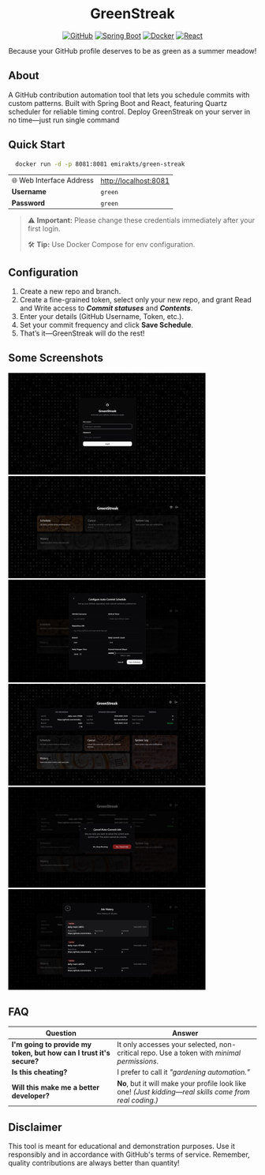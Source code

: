 
<h1 align="center">GreenStreak</h1>

<div align="center">

[![GitHub](https://img.shields.io/badge/GitHub-%23121011.svg?logo=github&logoColor=white)](#)
[![Spring Boot](https://img.shields.io/badge/Spring%20Boot-6DB33F?logo=springboot&logoColor=fff)](#)
[![Docker](https://img.shields.io/badge/Docker-2496ED?logo=docker&logoColor=fff)](#)
[![React](https://img.shields.io/badge/React-%2320232a.svg?logo=react&logoColor=%2361DAFB)](#)

<div align="center">Because your GitHub profile deserves to be as green as a summer meadow!</div>

</div>

## About

A GitHub contribution automation tool that lets you schedule commits with custom patterns. Built with Spring Boot and React, featuring Quartz scheduler for reliable timing control. 
Deploy GreenStreak on your server in no time—just run single command


## Quick Start

```bash
  docker run -d -p 8081:8081 emirakts/green-streak
```

<table>
  <tr>
    <td>🌐 Web Interface Address</td>
    <td><a href="http://localhost:8081">http://localhost:8081</a></td>
  </tr>
  <tr>
    <td><strong>Username</strong></td>
    <td><code>green</code></td>
  </tr>
  <tr>
    <td><strong>Password</strong></td>
    <td><code>green</code></td>
  </tr>
</table>


> ⚠️ **Important:** Please change these credentials immediately after your first login.
>
> 🛠️ **Tip:** Use Docker Compose for env configuration.

## Configuration

1. Create a new repo and branch.
2. Create a fine-grained token, select only your new repo, and grant Read and Write access to **_Commit statuses_** and **_Contents_**.
3. Enter your details (GitHub Username, Token, etc.).
4. Set your commit frequency and click **Save Schedule**.
5. That’s it—GreenStreak will do the rest!


## Some Screenshots

<div >
  <img src="images/fe-image- (1).png" alt="Login" width="400"/>
  <img src="images/fe-image- (2).png" alt="Dashboard 1" width="400"/>
  
</div>

<div >
  <img src="images/fe-image- (3).png" alt="schedule" width="400"/>
  <img src="images/fe-image- (4).png" alt="Dashboard 2" width="400"/>
</div>

<div >
  <img src="images/fe-image- (10).png" alt="cancel" width="400"/>
  <img src="images/fe-image- (8).png" alt="history 2 Selection" width="400"/>
</div>


## FAQ

| **Question** | **Answer** |
|--------------|------------|
| **I'm going to provide my token, but how can I trust it's secure?** | It only accesses your selected, non-critical repo. Use a token with *minimal permissions*. |
| **Is this cheating?** | I prefer to call it *"gardening automation."* |
| **Will this make me a better developer?** | **No**, but it will make your profile look like one! *(Just kidding—real skills come from real coding.)* |


## Disclaimer

This tool is meant for educational and demonstration purposes. Use it responsibly and in accordance with GitHub's terms of service. Remember, quality contributions are always better than quantity! 


#
